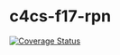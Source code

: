 # c4cs-f17-rpn
[![Coverage Status](https://coveralls.io/repos/github/gregorynoma/c4cs-f17-rpn/badge.svg?branch=master)](https://coveralls.io/github/gregorynoma/c4cs-f17-rpn?branch=master)
